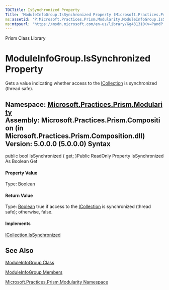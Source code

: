 ```yaml
---
TOCTitle: IsSynchronized Property
Title: 'ModuleInfoGroup.IsSynchronized Property (Microsoft.Practices.Prism.Modularity)'
ms:assetid: 'P:Microsoft.Practices.Prism.Modularity.ModuleInfoGroup.IsSynchronized'
ms:mtpsurl: 'https://msdn.microsoft.com/en-us/library/Gg431310(v=PandP.50)'
---
```


Prism Class Library

ModuleInfoGroup.IsSynchronized Property
===========================================

Gets a value indicating whether access to the [ICollection](http://msdn2.microsoft.com/en-us/library/b1ht6113) is synchronized (thread safe).

**Namespace:** [Microsoft.Practices.Prism.Modularity](https://msdn.microsoft.com/n:microsoft.practices.prism.modularity)
**Assembly:** Microsoft.Practices.Prism.Composition (in Microsoft.Practices.Prism.Composition.dll) Version: 5.0.0.0 (5.0.0.0)
Syntax
------

<span id="syntaxToggle"></span>public bool IsSynchronized { get; }Public ReadOnly Property IsSynchronized As Boolean Get
#### Property Value

Type: [Boolean](http://msdn2.microsoft.com/en-us/library/a28wyd50)
#### Return Value

Type: [Boolean](http://msdn2.microsoft.com/en-us/library/a28wyd50)
true if access to the [ICollection](http://msdn2.microsoft.com/en-us/library/b1ht6113) is synchronized (thread safe); otherwise, false.
#### Implements

[ICollection.IsSynchronized](http://msdn2.microsoft.com/en-us/library/d74ky11w)

See Also
--------


[ModuleInfoGroup Class](https://msdn.microsoft.com/t:microsoft.practices.prism.modularity.moduleinfogroup)

[ModuleInfoGroup Members](https://msdn.microsoft.com/allmembers.t:microsoft.practices.prism.modularity.moduleinfogroup)

[Microsoft.Practices.Prism.Modularity Namespace](https://msdn.microsoft.com/n:microsoft.practices.prism.modularity)
